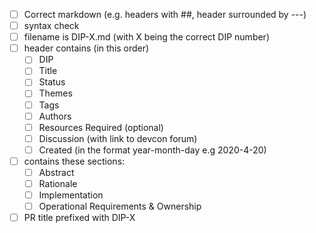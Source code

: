  * [ ] Correct markdown (e.g. headers with ##, header surrounded by ---)
 * [ ] syntax check
 * [ ] filename is DIP-X.md (with X being the correct DIP number)
 * [ ] header contains (in this order)
   * [ ] DIP
   * [ ] Title
   * [ ] Status
   * [ ] Themes
   * [ ] Tags
   * [ ] Authors
   * [ ] Resources Required (optional)
   * [ ] Discussion (with link to devcon forum)
   * [ ] Created (in the format year-month-day e.g 2020-4-20)
 * [ ] contains these sections:
   * [ ] Abstract
   * [ ] Rationale
   * [ ] Implementation
   * [ ] Operational Requirements & Ownership
 * [ ] PR title prefixed with DIP-X
